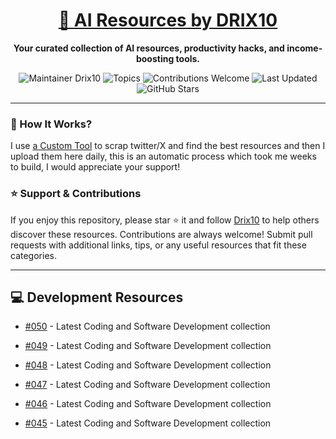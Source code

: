 <div align="center">
  <h1><a href="https://x.com/DRIX_10_" target="_blank">🚀 AI Resources by DRIX10</a></h1>
  <p><strong>Your curated collection of AI resources, productivity hacks, and income-boosting tools.</strong></p>
</div>

<div align="center">
  <img src="https://img.shields.io/badge/Maintainer-Drix10-blue" alt="Maintainer Drix10" />
  <img src="https://img.shields.io/badge/Topics-Productivity%2C%20AI%2C%20Tips%20and%20Tricks-red" alt="Topics" />
  <img src="https://img.shields.io/badge/Contributions-Welcome-brightgreen" alt="Contributions Welcome" />
  <img src="https://img.shields.io/github/last-commit/Drix10/ai-resources?style=flat-square&color=5D6D7E" alt="Last Updated" />
  <img src="https://img.shields.io/github/stars/Drix10/ai-resources?style=social" alt="GitHub Stars" />
</div>

---

### 🧵 How It Works?

I use [a Custom Tool](https://github.com/Drix10/Twitter-Gemini-GitHub-MVP) to scrap twitter/X and find the best resources and then I upload them here daily, this is an automatic process which took me weeks to build, I would appreciate your support!

### ⭐️ Support & Contributions

If you enjoy this repository, please star ⭐️ it and follow [Drix10](https://github.com/Drix10) to help others discover these resources. Contributions are always welcome! Submit pull requests with additional links, tips, or any useful resources that fit these categories.

---


## 💻 Development Resources
- [#050](https://github.com/Drix10/ai-resources/blob/main/Coding%20and%20Software%20Development/resources-050.md) - Latest Coding and Software Development collection

- [#049](https://github.com/Drix10/ai-resources/blob/main/Coding%20and%20Software%20Development/resources-049.md) - Latest Coding and Software Development collection

- [#048](https://github.com/Drix10/ai-resources/blob/main/Coding%20and%20Software%20Development/resources-048.md) - Latest Coding and Software Development collection

- [#047](https://github.com/Drix10/ai-resources/blob/main/Coding%20and%20Software%20Development/resources-047.md) - Latest Coding and Software Development collection

- [#046](https://github.com/Drix10/ai-resources/blob/main/Coding%20and%20Software%20Development/resources-046.md) - Latest Coding and Software Development collection

- [#045](https://github.com/Drix10/ai-resources/blob/main/Coding%20and%20Software%20Development/resources-045.md) - Latest Coding and Software Development collection